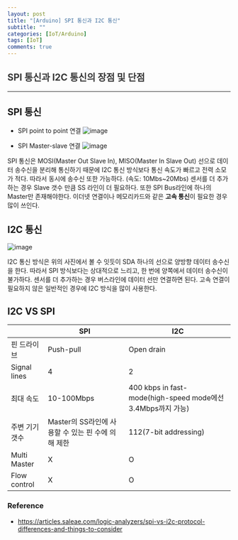 ```yaml
---
layout: post
title: "[Arduino] SPI 통신과 I2C 통신"
subtitle: ""
categories: [IoT/Arduino]
tags: [IoT]
comments: true
---
```


## <span style="color:#383838"> SPI 통신과 I2C 통신의 장점 및 단점 </span>

---

## SPI 통신

* SPI point to point 연결 
![image](https://gblobscdn.gitbook.com/assets%2F-LLgVUyGkRwpxJv5U2az%2F-LS_vdxQfmNt6NQRS_VT%2F-LS_vh8TNcTDJytT9iUO%2Fspi-1-slave.png?alt=media&token=0a124bdb-0b45-40c3-82fa-119c5d666e81)

* SPI Master-slave 연결
![image](https://gblobscdn.gitbook.com/assets%2F-LLgVUyGkRwpxJv5U2az%2F-LS_vdxQfmNt6NQRS_VT%2F-LS_vnZfgdn58_uMjvXp%2Fspi-3-slave.png?alt=media&token=5a5a483c-ad88-45b9-8a0c-54f19c6abffb)

SPI 통신은 MOSI(Master Out Slave In), MISO(Master In Slave Out) 선으로 데이터 송수신을 분리해 통신하기 때문에 I2C 통신 방식보다 통신 속도가 빠르고 전력 소모가 적다. 따라서 동시에 송수신 또한 가능하다. (속도: 10Mbs~20Mbs) 센서를 더 추가하는 경우 Slave 갯수 만큼 SS 라인이 더 필요하다. 또한 SPI Bus라인에 하나의 Master만 존재해야한다. 이더넷 연결이나 메모리카드와 같은 **고속 통신**이 필요한 경우 많이 쓰인다.

## I2C 통신
![image](https://gblobscdn.gitbook.com/assets%2F-LLgVUyGkRwpxJv5U2az%2F-LS_vdxQfmNt6NQRS_VT%2F-LS_wHgqbb3qugMtRK30%2Fi2c-multi-master.png?alt=media&token=2e67c143-a6c3-4aa2-b097-14d47cada4db)

I2C 통신 방식은 위의 사진에서 볼 수 잇듯이 SDA 하나의 선으로 양방향 데이터 송수신을 한다. 따라서 SPI 방식보다는 상대적으로 느리고, 한 번에 양쪽에서 데이터 송수신이 불가하다. 센서를 더 추가하는 경우 버스라인에 데이터 선만 연결하면 된다. 고속 연결이 필요하지 않은 일반적인 경우에 I2C 방식을 많이 사용한다. 

## I2C VS SPI 

|                | SPI                                                | I2C                                                         |
| -------------- | -------------------------------------------------- | ----------------------------------------------------------- |
| 핀 드라이브    | Push-pull                                          | Open drain                                                  |
| Signal lines   | 4                                                  | 2                                                           |
| 최대 속도      | 10-100Mbps                                         | 400 kbps in fast-mode(high-speed mode에선 3.4Mbps까지 가능) |
| 주변 기기 갯수 | Master의 SS라인에 사용할 수 있는 핀 수에 의해 제한 | 112(7-bit addressing)                                       |
| Multi Master   | X                                                  | O                                                           |
| Flow control   | X                                                  | O                                                           |


### Reference
  - <https://articles.saleae.com/logic-analyzers/spi-vs-i2c-protocol-differences-and-things-to-consider>